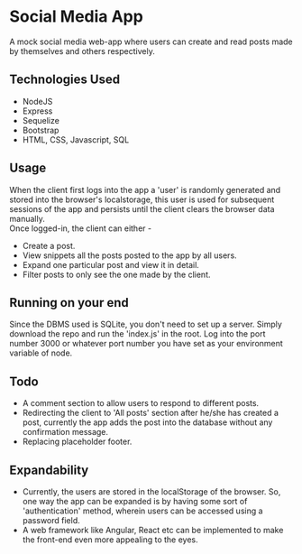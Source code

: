 # Social Media App
A mock social media web-app where users can create and read posts made by themselves and others respectively.

## Technologies Used
+ NodeJS
+ Express
+ Sequelize
+ Bootstrap
+ HTML, CSS, Javascript, SQL

## Usage
When the client first logs into the app a 'user' is randomly generated and stored into the browser's localstorage, this user is used for subsequent sessions of the app and persists until the client clears the browser data manually.\
Once logged-in, the client can either - 
+ Create a post.
+ View snippets all the posts posted to the app by all users.
+ Expand one particular post and view it in detail.
+ Filter posts to only see the one made by the client.

## Running on your end
Since the DBMS used is SQLite, you don't need to set up a server. Simply download the repo and run the 'index.js' in the root. Log into the port number 3000 or whatever port number you have set as your environment variable of node.

## Todo
+ A comment section to allow users to respond to different posts.
+ Redirecting the client to 'All posts' section after he/she has created a post, currently the app adds the post into the database without any confirmation message.
+ Replacing placeholder footer.

## Expandability
+ Currently, the users are stored in the localStorage of the browser. So, one way the app can be expanded is by having some sort of 'authentication' method, wherein users can be accessed using a password field.
+ A web framework like Angular, React etc can be implemented to make the front-end even more appealing to the eyes.
